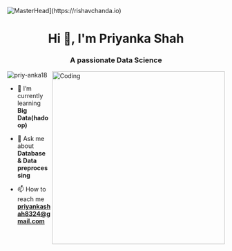 ![MasterHead](https://1.bp.blogspot.com/-7A4WynwLsM...)](https://rishavchanda.io)
<h1 align="center">Hi 👋, I'm Priyanka Shah</h1>
<h3 align="center">A passionate Data Science</h3>
<img align="right" alt="Coding" width="400" src="https://github.com/topics/gifs?o=desc&s=updated">


<p align="left"> <img src="https://komarev.com/ghpvc/?username=priy-anka18&label=Profile%20views&color=0e75b6&style=flat" alt="priy-anka18" /> </p>

- 🌱 I’m currently learning **Big Data(hadoop)**

- 💬 Ask me about **Database & Data preprocessing**

- 📫 How to reach me **priyankashah8324@gmail.com**

